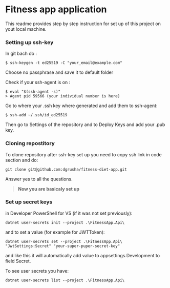 # Fitness app application

This readme provides step by step instruction for set up of this project on yout local machine.

### Setting up ssh-key
In git bach do :
```
$ ssh-keygen -t ed25519 -C "your_email@example.com"
```
Choose no passphrase and save it to default folder

Check if your ssh-agent is on : 
```
$ eval "$(ssh-agent -s)"
> Agent pid 59566 (your individual number is here)
```

Go to where your .ssh key where generated and add them to ssh-agent: 
```
$ ssh-add ~/.ssh/id_ed25519
```

Then go to Settings of the repository and to Deploy Keys and add your .pub key.

### Cloning repostitory 
To clone repository after ssh-key set up you need to copy ssh link in code section and do:
```
git clone git@github.com:dgrusha/fitness-diet-app.git
```

Answer yes to all the questions. 

>**Now you are basicaly set up** 

### Set up secret keys 
in Developer PowerShell for VS (if it was not set previously):
```
dotnet user-secrets init --project .\FitnessApp.Api\
```

and to set a value (for example for JWTToken):
```
dotnet user-secrets set --project .\FitnessApp.Api\ "JwtSettings:Secret" "your-super-puper-secret-key"
```

and like this it will automatically add value to appsettings.Development to field Secret.

To see user secrets you have: 
```
dotnet user-secrets list --project .\FitnessApp.Api\
```
